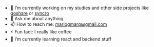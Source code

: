 

<!--
**mariogmarq/mariogmarq** is a ✨ _special_ ✨ repository because its `README.md` (this file) appears on your GitHub profile.

-  👯 I’m looking to collaborate on ...
- 🤔 I’m looking for help with my app goshare and syncro

-->

- 🔭 I’m currently working on my studies and other side projects like [goshare](https://github.com/mariogmarq/goshare) or [syncro](https://github.com/mariogmarq/syncro)
- 💬 Ask me about anything
- 📫 How to reach me: mariogmarq@gmail.com
- ⚡ Fun fact: I really like coffee
- 🌱 I’m currently learning react and backend stuff
